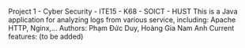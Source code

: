 Project 1 - Cyber Security - ITE15 - K68 - SOICT - HUST
This is a Java application for analyzing logs from various service, including: Apache HTTP, Nginx,...
Authors: Phạm Đức Duy, Hoàng Gia Nam Anh
Current features: (to be added)
